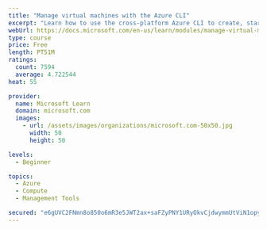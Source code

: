 ```yaml
---
title: "Manage virtual machines with the Azure CLI"
excerpt: "Learn how to use the cross-platform Azure CLI to create, start, stop, and perform other management tasks related to virtual machines in Azure."
webUrl: https://docs.microsoft.com/en-us/learn/modules/manage-virtual-machines-with-azure-cli/
type: course
price: Free
length: PT51M
ratings:
  count: 7594
  average: 4.722544
heat: 55

provider:
  name: Microsoft Learn
  domain: microsoft.com
  images:
    - url: /assets/images/organizations/microsoft.com-50x50.jpg
      width: 50
      height: 50

levels:
  - Beginner

topics:
  - Azure
  - Compute
  - Management Tools

secured: "e6gUVC2FNmn8o850o6mR3e5JWT2ax+saFZyPNY1URyOkvCjdwymmUtViN1opyd3KZ6khxqSnoR/y+4Hk08FVPfVaW4vR5iAE4z2Vjl/pdK4lZdw6KMhFl8O7DmGpfRkGZ5BpjAJXHLnQwC+oRTv0S6iYyJLCvjeuTv8AgcZensux1KUkrOL2idnberAU9R6hzaa1bCP/PXY4Dm8urhz/QebGX1DFBHZAqMG7sK8iVScCf6wzZJWcDgwBb4cJg7uG4JKOBHoHkCAMx1lbAdEfFCOvV18+x+8vMNhfpxs/FkMjwMUW5eheMzaNKdZZjqA2MyLm6gNncPt1l1oy/XdY2/VxC8TjbSfNoWmz+bBvpJFmb7S0br7IFYlz1WZ4kz/LIrkrjuXQtKS7UOBNQjIPzVi7mPNG9KhBl+tjmhHvwDc=;vd+/Iz+Y5tl73TZpEpBU+w=="
---
```


